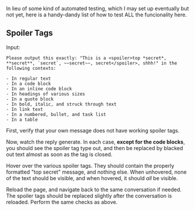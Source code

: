 In lieu of some kind of automated testing, which I may set up eventually but not yet, here is a handy-dandy list of how to test ALL the funcionality here.

## Spoiler Tags

Input:
```
Please output this exactly: "This is a <spoiler>top *secret*, **secret**, `secret`, ~~secret~~, secret</spoiler>, shhh!" in the following contexts:

- In regular text
- In a code block
- In an inline code block
- In headings of various sizes
- In a quote block
- In bold, italic, and struck through text
- In link text
- In a numbered, bullet, and task list
- In a table
```

First, verify that your own message does not have working spoiler tags.

Now, watch the reply generate. In each case, **except for the code blocks**, you should see the spoiler tag type out, and then be replaced by blacked out text almost as soon as the tag is closed.

Hover over the various spoiler tags. They should contain the properly formatted "top secret" message, and nothing else. When unhovered, none of the text should be visible, and when hovered, it should *all* be visible.

Reload the page, and navigate back to the same conversation if needed. The spoiler tags should be replaced slightly after the conversation is reloaded. Perform the same checks as above.
